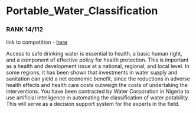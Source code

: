 # Portable_Water_Classification
### RANK 14/112
link to competition - [here](https://zindi.africa/competitions/indabax-nigeria-2021/leaderboard)

Access to safe drinking water is essential to health, a basic human right, and a component of effective policy for health protection. This is important as a health and development issue at a national, regional, and local level. In some regions, it has been shown that investments in water supply and sanitation can yield a net economic benefit, since the reductions in adverse health effects and health care costs outweigh the costs of undertaking the interventions.  You have been contracted by Water Corporation in Nigeria to use artificial intelligence in automating the classification of water potability. This will serve as a decision support system for the experts in the field.

